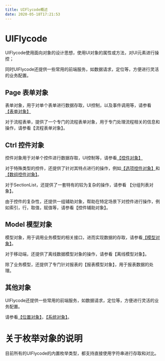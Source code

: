 ```yaml
---
title: UIFlycode概述
date: 2020-05-18T17:21:53
---
```


# UIFlycode

UIFlycode使用面向对象的设计思想，使用UI对象的属性或方法，对UI元素进行操控；

同时UIFlycode还提供一些常用的前端服务，如数据请求，定位等，方便进行灵活的业务配置。

## Page 表单对象

表单对象，用于对单个表单进行数据存取，UI控制，以及事件调用等，请参看[【表单对象】](http://apaas.wxchina.com:8881/technology/122/ "表单对象")

对于流程表单，提供了一个专门的流程表单对象，用于专门处理流程相关的信息和操作，请参看【流程表单对象】。

## Ctrl 控件对象

控件对象用于对单个控件进行数据存取，UI控制等，请参看[【控件对象】](http://apaas.wxchina.com:8881/technology/106/)

对于特殊类型的控件，还提供了针对其特点进行的操作，例如[【选项控件对象】](http://apaas.wxchina.com:8881/technology/118/)和[【数组控件对象】](http://apaas.wxchina.com:8881/technology/112/ "【数组控件对象】")。

对于SectionList，还提供了一套特有的较为复杂的操作，请参看 【分组列表对象】。

由于控件的复杂性，还提供一组辅助对象，帮助在特定场景下对控件进行操作，例如索引，行，取值，赋值等，请参看【控件辅助对象】。

## Model 模型对象

模型对象，用于调用业务模型的相关接口，进而实现数据的存取，请参看[【模型对象】](http://apaas.wxchina.com:8881/technology/121/ "【模型对象】")。

对于移动端，还提供了离线数据模型对象的操作，请参看【离线模型对象】。

除了业务模型，还提供了专门针对报表的【报表模型对象】，用于报表数据的处理。

## 其他对象

UIFlycode还提供一些常用的前端服务，如数据请求，定位等，方便进行灵活的业务配置。

请参看[【位置对象】](http://http://apaas.wxchina.com:8881/technology/124/ "【位置对象】")，[【系统对象】](http://apaas.wxchina.com:8881/technology/123/ "【系统对象】")。

# 关于枚举对象的说明

目前所有的UIFlycode的内置枚举类型，都支持直接使用字符串进行存取和对比。